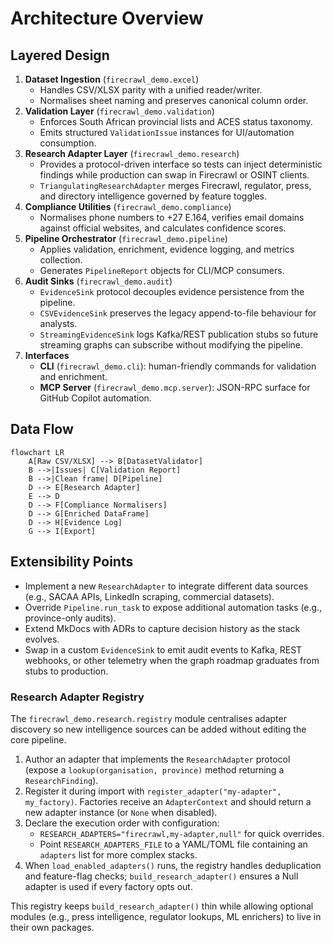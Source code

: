 # Architecture Overview

## Layered Design

1. **Dataset Ingestion** (`firecrawl_demo.excel`)
   - Handles CSV/XLSX parity with a unified reader/writer.
   - Normalises sheet naming and preserves canonical column order.
2. **Validation Layer** (`firecrawl_demo.validation`)
   - Enforces South African provincial lists and ACES status taxonomy.
   - Emits structured `ValidationIssue` instances for UI/automation consumption.
3. **Research Adapter Layer** (`firecrawl_demo.research`)
   - Provides a protocol-driven interface so tests can inject deterministic findings while production can swap in Firecrawl or OSINT clients.
   - `TriangulatingResearchAdapter` merges Firecrawl, regulator, press, and directory intelligence governed by feature toggles.
4. **Compliance Utilities** (`firecrawl_demo.compliance`)
   - Normalises phone numbers to +27 E.164, verifies email domains against official websites, and calculates confidence scores.
5. **Pipeline Orchestrator** (`firecrawl_demo.pipeline`)
   - Applies validation, enrichment, evidence logging, and metrics collection.
   - Generates `PipelineReport` objects for CLI/MCP consumers.
6. **Audit Sinks** (`firecrawl_demo.audit`)
   - `EvidenceSink` protocol decouples evidence persistence from the pipeline.
   - `CSVEvidenceSink` preserves the legacy append-to-file behaviour for analysts.
   - `StreamingEvidenceSink` logs Kafka/REST publication stubs so future streaming graphs can subscribe without modifying the pipeline.
7. **Interfaces**
   - **CLI** (`firecrawl_demo.cli`): human-friendly commands for validation and enrichment.
   - **MCP Server** (`firecrawl_demo.mcp.server`): JSON-RPC surface for GitHub Copilot automation.

## Data Flow

```mermaid
flowchart LR
    A[Raw CSV/XLSX] --> B[DatasetValidator]
    B -->|Issues| C[Validation Report]
    B -->|Clean frame| D[Pipeline]
    D --> E[Research Adapter]
    E --> D
    D --> F[Compliance Normalisers]
    D --> G[Enriched DataFrame]
    D --> H[Evidence Log]
    G --> I[Export]
```

## Extensibility Points

- Implement a new `ResearchAdapter` to integrate different data sources (e.g., SACAA APIs, LinkedIn scraping, commercial datasets).
- Override `Pipeline.run_task` to expose additional automation tasks (e.g., province-only audits).
- Extend MkDocs with ADRs to capture decision history as the stack evolves.
- Swap in a custom `EvidenceSink` to emit audit events to Kafka, REST webhooks, or other telemetry when the graph roadmap graduates from stubs to production.

### Research Adapter Registry

The `firecrawl_demo.research.registry` module centralises adapter discovery so new intelligence sources can be added without editing the core pipeline.

1. Author an adapter that implements the `ResearchAdapter` protocol (expose a `lookup(organisation, province)` method returning a `ResearchFinding`).
2. Register it during import with `register_adapter("my-adapter", my_factory)`. Factories receive an `AdapterContext` and should return a new adapter instance (or `None` when disabled).
3. Declare the execution order with configuration:
   - `RESEARCH_ADAPTERS="firecrawl,my-adapter,null"` for quick overrides.
   - Point `RESEARCH_ADAPTERS_FILE` to a YAML/TOML file containing an `adapters` list for more complex stacks.
4. When `load_enabled_adapters()` runs, the registry handles deduplication and feature-flag checks; `build_research_adapter()` ensures a Null adapter is used if every factory opts out.

This registry keeps `build_research_adapter()` thin while allowing optional modules (e.g., press intelligence, regulator lookups, ML enrichers) to live in their own packages.
